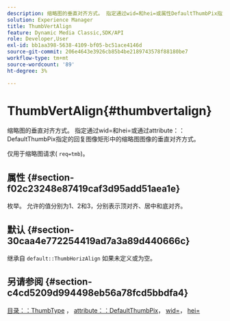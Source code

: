 ```yaml
---
description: 缩略图的垂直对齐方式。 指定通过wid=和hei=或属性DefaultThumbPix指定的回复图像矩形中的缩略图图像的垂直对齐方式。
solution: Experience Manager
title: ThumbVertAlign
feature: Dynamic Media Classic,SDK/API
role: Developer,User
exl-id: bb1aa398-5638-4109-bf05-bc51ace4146d
source-git-commit: 206e4643e3926cb85b4be2189743578f88180be7
workflow-type: tm+mt
source-wordcount: '89'
ht-degree: 3%

---
```


# ThumbVertAlign{#thumbvertalign}

缩略图的垂直对齐方式。 指定通过wid=和hei=或通过attribute：：DefaultThumbPix指定的回复图像矩形中的缩略图图像的垂直对齐方式。

仅用于缩略图请求( `req=tmb`)。

## 属性 {#section-f02c23248e87419caf3d95add51aea1e}

枚举。 允许的值分别为1、2和3，分别表示顶对齐、居中和底对齐。

## 默认 {#section-30caa4e772254419ad7a3a89d440666c}

继承自 `default::ThumbHorizAlign` 如果未定义或为空。

## 另请参阅 {#section-c4cd5209d994498eb56a78fcd5bbdfa4}

[目录：：ThumbType](/help/aem-is-ir-api/is-api/image-catalog/image-serving-api-ref/c-image-catalog-reference/c-image-svg-data-reference/c-image-data-reference/r-thumbtype-cat.md) ， [attribute：：DefaultThumbPix](../../../../../is-api/image-catalog/image-serving-api-ref/c-image-catalog-reference/c-attributes-reference/r-defaultthumbpix.md#reference-cf52bb74bed2466e8bc8adb0cacd6141)， [wid=](../../../../../is-api/http-ref/image-serving-api-ref/c-http-protocol-reference/c-command-reference/r-is-http-wid.md#reference-bfeadcb67bf4485f851eb21345527e47)， [hei=](../../../../../is-api/http-ref/image-serving-api-ref/c-http-protocol-reference/c-command-reference/r-is-http-hei.md#reference-6d6f556ccc0e4b98a815e8a5c1944a96)
